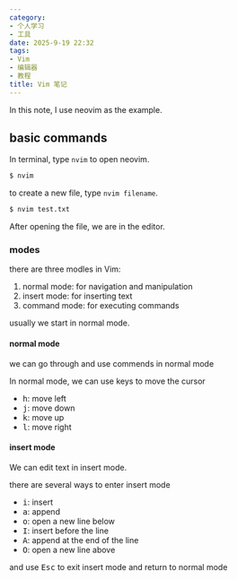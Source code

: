 ```yaml
---
category:
- 个人学习
- 工具
date: 2025-9-19 22:32
tags:
- Vim
- 编辑器
- 教程
title: Vim 笔记
---
```


In this note, I use neovim as the example.

## basic commands

In terminal, type `nvim` to open neovim.

```bash
$ nvim
```

to create a new file, type `nvim filename`.

```bash
$ nvim test.txt
```

After opening the file, we are in the editor.

### modes

there are three modles in Vim:

1. normal mode: for navigation and manipulation
2. insert mode: for inserting text
3. command mode: for executing commands

usually we start in normal mode.

#### normal mode

we can go through and use commends in normal mode

In normal mode, we can use keys to move the cursor

- <kbd>h</kbd>: move left
- <kbd>j</kbd>: move down
- <kbd>k</kbd>: move up
- <kbd>l</kbd>: move right

#### insert mode

We can edit text in insert mode.

there are several ways to enter insert mode

- <kbd>i</kbd>: insert
- <kbd>a</kbd>: append
- <kbd>o</kbd>: open a new line below
- <kbd>I</kbd>: insert before the line
- <kbd>A</kbd>: append at the end of the line
- <kbd>O</kbd>: open a new line above

and use <kbd>Esc</kbd> to exit insert mode and return to normal mode